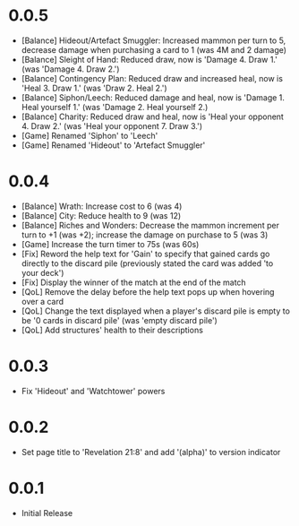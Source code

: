 # 0.0.5
- [Balance] Hideout/Artefact Smuggler: Increased mammon per turn to 5, decrease damage when purchasing a card to 1 (was 4M and 2 damage)
- [Balance] Sleight of Hand: Reduced draw, now is 'Damage 4. Draw 1.' (was 'Damage 4. Draw 2.')
- [Balance] Contingency Plan: Reduced draw and increased heal, now is 'Heal 3. Draw 1.' (was 'Draw 2. Heal 2.')
- [Balance] Siphon/Leech: Reduced damage and heal, now is 'Damage 1. Heal yourself 1.' (was 'Damage 2. Heal yourself 2.)
- [Balance] Charity: Reduced draw and heal, now is 'Heal your opponent 4. Draw 2.' (was 'Heal your opponent 7. Draw 3.')
- [Game] Renamed 'Siphon' to 'Leech'
- [Game] Renamed 'Hideout' to 'Artefact Smuggler'

# 0.0.4
- [Balance] Wrath: Increase cost to 6 (was 4)
- [Balance] City: Reduce health to 9 (was 12)
- [Balance] Riches and Wonders: Decrease the mammon increment per turn to +1 (was +2); increase the damage on purchase to 5 (was 3)
- [Game] Increase the turn timer to 75s (was 60s)
- [Fix] Reword the help text for 'Gain' to specify that gained cards go directly to the discard pile (previously stated the card was added 'to your deck')
- [Fix] Display the winner of the match at the end of the match
- [QoL] Remove the delay before the help text pops up when hovering over a card
- [QoL] Change the text displayed when a player's discard pile is empty to be '0 cards in discard pile' (was 'empty discard pile')
- [QoL] Add structures' health to their descriptions

# 0.0.3
- Fix 'Hideout' and 'Watchtower' powers

# 0.0.2
- Set page title to 'Revelation 21:8' and add '(alpha)' to version indicator

# 0.0.1
- Initial Release
